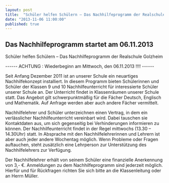 ```yaml
---
layout: post
title:  "Schüler helfen Schülern – Das Nachhilfeprogramm der Realschule Golzheim"
date: "2013-11-06 11:00:00"
published: true
---
```


## Das Nachhilfeprogramm startet am 06.11.2013

Schüler helfen Schülern – Das Nachhilfeprogramm der Realschule Golzheim

------ ACHTUNG : Wiederbeginn am Mittwoch, den 06.11.2013 !!!! ------

Seit Anfang Dezember 2011 ist an unserer Schule ein neuartiges Nachhilfekonzept installiert. In diesem Programm bieten Schülerinnen und Schüler der Klassen 9 und 10 Nachhilfeunterricht für interessierte Schüler unserer Schule an. Der Unterricht findet in Klassenräumen unserer Schule statt. Das Angebot gilt schwerpunktmäßig für die Fächer Deutsch, Englisch und Mathematik. Auf Anfrage werden aber auch andere Fächer vermittelt.

Nachhilfelehrer und Schüler unterzeichnen einen Vertrag, in dem ein verlässlicher Nachhilfeunterricht vereinbart wird. Dabei tauschen sie Kontaktdaten aus, um sich gegenseitig bei Verhinderungen informieren zu können. Der Nachhilfeunterricht findet in der Regel mittwochs (13.30 – 14.30Uhr) statt. In Absprache mit den Nachhilfelehrerinnen und Lehrern ist aber auch jeder andere Wochentag möglich. Wenn Probleme oder Fragen auftauchen, steht zusätzlich eine Lehrperson zur Unterstützung des Nachhilfelehrers zur Verfügung.

Der Nachhilfelehrer erhält von seinem Schüler eine finanzielle Anerkennung von 3,- €. Anmeldungen zu dem Nachhilfeprogramm sind jederzeit möglich. Hierfür und für Rückfragen richten Sie sich bitte an die Klassenleitung oder an Herrn Müller. 
